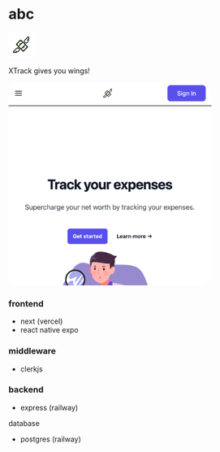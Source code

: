 # abc

<img src='./expo/assets/logo.png' width='50'>

XTrack gives you wings!

<img src='./web/public/screenshot.png' width='400' style='border-radius: 25px;'>

### frontend

- next (vercel)
- react native expo

### middleware

- clerkjs

### backend

- express (railway)

database
- postgres (railway)

